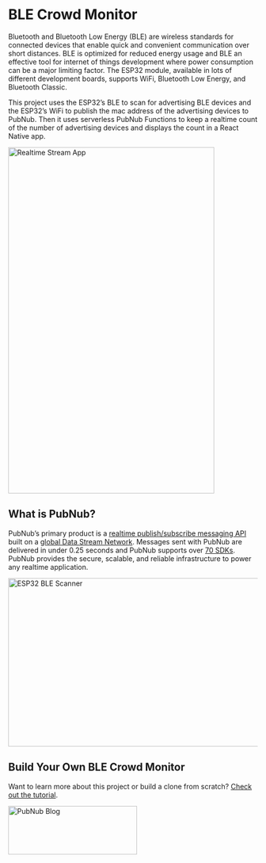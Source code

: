 # BLE Crowd Monitor

Bluetooth and Bluetooth Low Energy (BLE) are wireless standards for connected devices that enable quick and convenient communication over short distances. BLE is optimized for reduced energy usage and BLE an effective tool for internet of things development where power consumption can be a major limiting factor. The ESP32 module, available in lots of different development boards, supports WiFi, Bluetooth Low Energy, and Bluetooth Classic.

This project uses the ESP32’s BLE to scan for advertising BLE devices and the ESP32’s WiFi to publish the mac address of the advertising devices to PubNub. Then it uses serverless PubNub Functions to keep a realtime count of the number of advertising devices and displays the count in a React Native app.

<a href="https://www.pubnub.com/blog/build-bluetooth-low-energy-arduino-crowd-monitor-scanner-esp32-p1" target="_blank" rel="noopener"><img class="alignright" src="https://www.pubnub.com/blog/wp-content/uploads/2019/08/7-2-9.gif" alt="Realtime Stream App" width="416" height="699" /></a>

## What is PubNub?

PubNub’s primary product is a [realtime publish/subscribe messaging API](https://www.pubnub.com/products/realtime-messaging/) built on a [global Data Stream Network](https://www.pubnub.com/products/global-data-stream-network/). Messages sent with PubNub are delivered in under 0.25 seconds and PubNub supports over [70 SDKs](https://www.pubnub.com/docs). PubNub provides the secure, scalable, and reliable infrastructure to power any realtime application.

<a href="https://www.pubnub.com/blog/build-bluetooth-low-energy-arduino-crowd-monitor-scanner-esp32-p1" target="_blank" rel="noopener noreferrer"><img class="alignright" src="https://www.pubnub.com/blog/wp-content/uploads/2019/08/di.png" alt="ESP32 BLE Scanner" width="510" height="340" /></a>

## Build Your Own BLE Crowd Monitor

Want to learn more about this project or build a clone from scratch? [Check out the tutorial](https://www.pubnub.com/blog/build-bluetooth-low-energy-arduino-crowd-monitor-scanner-esp32-p1).

<a href="https://www.pubnub.com/blog/build-bluetooth-low-energy-arduino-crowd-monitor-scanner-esp32-p1">
    <img alt="PubNub Blog" src="https://i.imgur.com/aJ927CO.png" width=260 height=98/>
</a>
